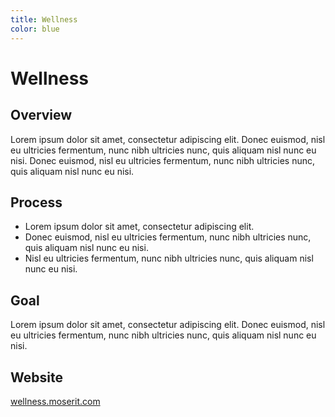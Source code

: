 ```yaml
---
title: Wellness
color: blue
---
```


# Wellness

## Overview

Lorem ipsum dolor sit amet, consectetur adipiscing elit. Donec euismod, nisl eu ultricies fermentum, nunc nibh ultricies nunc, quis aliquam nisl nunc eu nisi. Donec euismod, nisl eu ultricies fermentum, nunc nibh ultricies nunc, quis aliquam nisl nunc eu nisi.

## Process

- Lorem ipsum dolor sit amet, consectetur adipiscing elit.
- Donec euismod, nisl eu ultricies fermentum, nunc nibh ultricies nunc, quis aliquam nisl nunc eu nisi.
- Nisl eu ultricies fermentum, nunc nibh ultricies nunc, quis aliquam nisl nunc eu nisi.

## Goal

Lorem ipsum dolor sit amet, consectetur adipiscing elit. Donec euismod, nisl eu ultricies fermentum, nunc nibh ultricies nunc, quis aliquam nisl nunc eu nisi.

## Website

[wellness.moserit.com](https://wellness.moserit.com)
